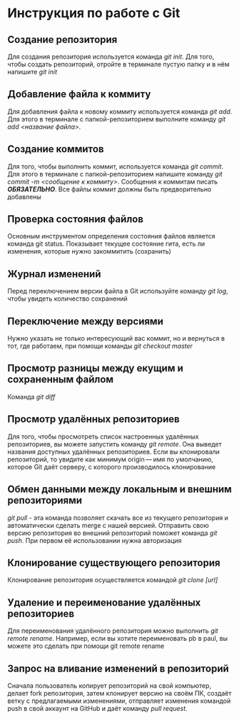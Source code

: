 # Инструкция по работе с Git

## Создание репозитория
Для создания репозитория используется команда *git init*. Для того, чтобы создать репозиторий, отройте в терминале пустую папку и в нём напишите *git init*

## Добавление файла к коммиту
Для добавления файла к новому коммиту используется команда *git add*. Для этого в терминале с папкой-репозиторием выполните команду *git add <название файла>*.

## Создание коммитов
Для того, чтобы выполнить коммит, используется команда *git commit*. Для этого в терминале с папкой-репозиторием напишите команду *git commit -m <сообщение к коммиту>*. Сообщения к коммитам писать ***ОБЯЗАТЕЛЬНО***. Все файлы коммит должны быть предворительно добавлены

## Проверка состояния файлов
Основным инструментом определения состояния файлов является команда
git status. Показывает текущее состояние гита, есть ли изменения, которые нужно закоммитить
(сохранить)

## Журнал изменений
Перед переключением версии файла в Git используйте команду *git log*, чтобы увидеть количество сохранений

## Переключение между версиями 
Нужно указать не только интересующий вас коммит, но и вернуться в тот, где работаем, при помощи команды *git checkout master*

## Просмотр разницы между екущим и сохраненным файлом
Команда *git diff*

## Просмотр удалённых репозиториев
Для того, чтобы просмотреть список настроенных удалённых репозиториев, вы можете запустить команду *git remote*. Она выведет названия доступных удалённых репозиториев. Если вы клонировали репозиторий, то увидите как минимум origin — имя по умолчанию, которое Git даёт серверу, с которого производилось клонирование

## Обмен данными между локальным и внешним репозиториями
*git pull* - эта команда позволяет скачать все из текущего репозитория и автоматически сделать merge с нашей версией. Отправить свою версию репозитория во внешний репозиторий поможет команда *git push*. При первом её использовании нужна авторизация

## Клонирование существующего репозитория
Клонирование репозитория осуществляется командой *git clone [url]*

## Удаление и переименование удалённых репозиториев
Для переименования удалённого репозитория можно выполнить *git remote rename*. Например, если вы хотите переименовать pb в paul, вы можете это сделать при помощи git remote rename

## Запрос на вливание изменений в репозиторий
 Сначала пользователь копирует репозиторий на свой компьютер, делает fork репозитория, затем клонирует версию на своём ПК, создаёт ветку с предлагаемыми изменениями, отправляет изменения командой push в свой аккаунт на GitHub и даёт команду *pull request*. 
